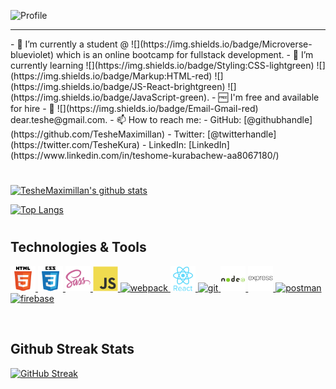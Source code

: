 <span align='center'>![Profile](https://user-images.githubusercontent.com/51437483/167796131-035958e4-e073-4bb5-b915-0b2cb3c83736.png)</span>
<hr />
- 🔭 I’m currently a student @ ![](https://img.shields.io/badge/Microverse-blueviolet) which is an online bootcamp for fullstack development.
- 🌱 I’m currently learning ![](https://img.shields.io/badge/Styling:CSS-lightgreen) ![](https://img.shields.io/badge/Markup:HTML-red) ![](https://img.shields.io/badge/JS-React-brightgreen) ![](https://img.shields.io/badge/JavaScript-green).
- 🆓 I'm free and available for hire
- 💬 ![](https://img.shields.io/badge/Email-Gmail-red) dear.teshe@gmail.com.
- 📫 How to reach me: 
  - GitHub: [@githubhandle](https://github.com/TesheMaximillan)
  - Twitter: [@twitterhandle](https://twitter.com/TesheKura)
  - LinkedIn: [LinkedIn](https://www.linkedin.com/in/teshome-kurabachew-aa8067180/)

#
[![TesheMaximillan's github stats](https://github-readme-stats.vercel.app/api?username=TesheMaximillan&show_icons=true&theme=tokyonight)](https://github.com/TesheMaximillan/github-readme-stats)

[![Top Langs](https://github-readme-stats.vercel.app/api/top-langs/?username=TesheMaximillan&show_icons=true&theme=tokyonight&layout=compact)](https://github.com/TesheMaximillan/github-readme-stats)

#
## Technologies & Tools

<p align="left">
    <a href="https://www.w3.org/html/" target="_blank"> <img src="https://raw.githubusercontent.com/devicons/devicon/master/icons/html5/html5-original-wordmark.svg" alt="html5" width="40" height="40"/> </a>
    <a href="https://www.w3schools.com/css/" target="_blank"> <img src="https://raw.githubusercontent.com/devicons/devicon/master/icons/css3/css3-original-wordmark.svg" alt="css3" width="40" height="40"/> </a>
<a href="https://sass-lang.com" target="_blank"> <img src="https://raw.githubusercontent.com/devicons/devicon/master/icons/sass/sass-original.svg" alt="sass" width="40" height="40"/> </a>
    <a href="https://developer.mozilla.org/en-US/docs/Web/JavaScript" target="_blank"> <img src="https://raw.githubusercontent.com/devicons/devicon/master/icons/javascript/javascript-original.svg" alt="javascript" width="40" height="40"/> </a>
<a href="https://webpack.js.org/" target="_blank"> <img src="https://www.vectorlogo.zone/logos/js_webpack/js_webpack-icon.svg" alt="webpack" width="40" height="40"/> </a>
<a href="https://reactjs.org/" target="_blank"> <img src="https://raw.githubusercontent.com/devicons/devicon/master/icons/react/react-original-wordmark.svg" alt="react" width="40" height="40"/> </a>
<a href="https://git-scm.com/" target="_blank"> <img src="https://www.vectorlogo.zone/logos/git-scm/git-scm-icon.svg" alt="git" width="40" height="40"/> </a>
 <a href="https://nodejs.org" target="_blank"> <img src="https://raw.githubusercontent.com/devicons/devicon/master/icons/nodejs/nodejs-original-wordmark.svg" alt="nodejs" width="40" height="40"/> </a>
    <a href="https://expressjs.com" target="_blank"> <img src="https://raw.githubusercontent.com/devicons/devicon/master/icons/express/express-original-wordmark.svg" alt="express" width="40" height="40"/> </a>
<a href="https://www.postman.com/" target="_blank"> <img src="https://www.vectorlogo.zone/logos/getpostman/getpostman-icon.svg" alt="postman" width="40" height="40"/> </a>
 <a href="https://firebase.google.com/" target="_blank"> <img src="https://www.vectorlogo.zone/logos/firebase/firebase-icon.svg" alt="firebase" width="40" height="40"/> </a>
</p>
</br>

## Github Streak Stats
[![GitHub Streak](https://github-readme-streak-stats.herokuapp.com/?user=TesheMaximillan&theme=tokyonight)](https://git.io/streak-stats)
</br>
